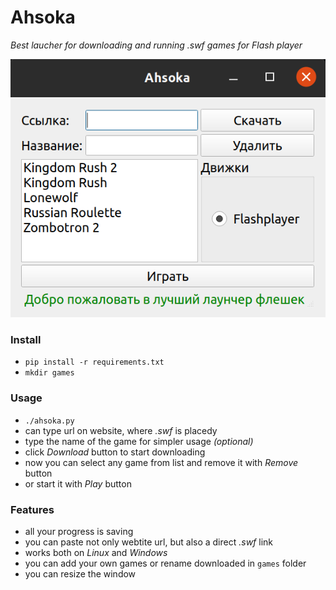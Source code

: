 # Ahsoka
*Best laucher for downloading and running .swf games for Flash player*

![image](https://github.com/Gornak40/ahsoka/raw/master/examples/intro.png)
### Install
* ```pip install -r requirements.txt```
* ```mkdir games```
### Usage
* ```./ahsoka.py```
* can type url on website, where *.swf* is placedy
* type the name of the game for simpler usage *(optional)*
* click *Download* button to start downloading
* now you can select any game from list and remove it with *Remove* button
* or start it with *Play* button
### Features
* all your progress is saving
* you can paste not only webtite url, but also a direct *.swf* link
* works both on *Linux* and *Windows*
* you can add your own games or rename downloaded in ```games``` folder
* you can resize the window
